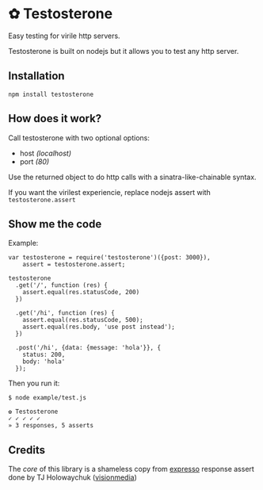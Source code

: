 # ✿ Testosterone

Easy testing for virile http servers.

Testosterone is built on nodejs but it allows you to test any http server.

## Installation

`npm install testosterone`

## How does it work?

Call testosterone with two optional options:

- host _(localhost)_
- port _(80)_

Use the returned object to do http calls with a sinatra-like-chainable syntax.

If you want the virilest experiencie, replace nodejs assert with `testosterone.assert`

## Show me the code

Example:

    var testosterone = require('testosterone')({post: 3000}),
        assert = testosterone.assert;

    testosterone
      .get('/', function (res) {
        assert.equal(res.statusCode, 200)
      })

      .get('/hi', function (res) {
        assert.equal(res.statusCode, 500);
        assert.equal(res.body, 'use post instead');
      })

      .post('/hi', {data: {message: 'hola'}}, {
        status: 200,
        body: 'hola'
      });

Then you run it:

    $ node example/test.js

    ✿ Testosterone
    ✓ ✓ ✓ ✓ ✓
    » 3 responses, 5 asserts

## Credits

The *core* of this library is a shameless copy from [expresso](https://github.com/visionmedia/expresso.git) response assert done by TJ Holowaychuk ([visionmedia](http://github.com/visionmedia))
